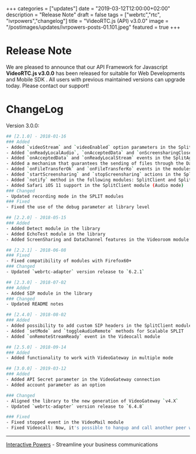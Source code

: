 +++
categories = ["updates"]
date = "2019-03-12T12:00:00+02:00"
description = "Release Note"
draft = false
tags = ["webrtc","rtc", "ivrpowers","changelog"]
title = "VideoRTC.js (API) v3.0.0"
image = "/postimages/updates/ivrpowers-posts-01.101.jpeg"
featured = true
+++

# Release Note

We are pleased to announce that our API Framework for Javascript **VideoRTC.js v3.0.0** has been released for suitable for Web Developments and Mobile SDK . All users with previous maintained versions can upgrade today. Please contact our support!

# ChangeLog

Version 3.0.0:

```bash
## [2.1.0] - 2018-01-16
### Added
- Added `videoStream` and `videoEnabled` option parameters in the SplitAgent module
- Added `onReadyLocalAudio`, `onAcceptedData` and `onScreensharingClosed` events in the SplitClient module
- Added `onAcceptedData` and `onReadyLocalStream` events in the SplitAgent module
- Added a mechanism that guarantees the sending of files through the Datachannel
- Added `onFileTransferOk` and `onFileTransferKo` events in the modules that use the Datachannel
- Added `startScreensharing` and `stopScreensharing` actions in the SplitClient module
- Added `notify` method in the following modules: SplitClient and SplitAgent
- Added Safari iOS 11 support in the SplitClient module (Audio mode)
### Changed
- Updated recording mode in the SPLIT modules
### Fixed
- Fixed the use of the debug parameter at library level

## [2.2.0] - 2018-05-15
### Added
- Added Detect module in the library
- Added EchoTest module in the library
- Added ScreenSharing and DataChannel features in the Videoroom module

## [2.2.1] - 2018-06-08
### Fixed
- Fixed compatibility of modules with Firefox60+
### Changed
- Updated `webrtc-adapter` version release to `6.2.1`

## [2.3.0] - 2018-07-02
### Added
- Added SIP module in the library
### Changed
- Updated README notes

## [2.4.0] - 2018-08-02
### Added
- Added possibility to add custom SIP headers in the SplitClient module
- Added `setMode` and `toggleAudioRemote` methods for Scalable SPLIT
- Added `onRemoteStreamReady` event in the Videocall module

## [2.5.0] - 2018-09-14
### Added
- Added functionality to work with VideoGateway in multiple mode

## [3.0.0] - 2019-03-12
### Added
- Added API Secret parameter in the VideoGateway connection
- Added account parameter as an option

### Changed
- Aligned the library to the new generation of VideoGateway `v4.X`
- Updated `webrtc-adapter` version release to `6.4.8`

### Fixed
- Fixed stopped event in the VideoMail module
- Fixed Videocall: Now, it's possible to hangup and call another peer without having to register again
```

---
[Interactive Powers](http://www.ivrpowers.com/) - Streamline your business communications


